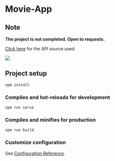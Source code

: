 # Movie-App

## Note

**The project is not completed. Open to requests.**

[Click here](https://www.themoviedb.org/?language=tr) for the API source used.



![](GIF/Animation.gif)



## Project setup

```
npm install
```

### Compiles and hot-reloads for development
```
npm run serve
```

### Compiles and minifies for production
```
npm run build
```

### Customize configuration
See [Configuration Reference](https://cli.vuejs.org/config/).
